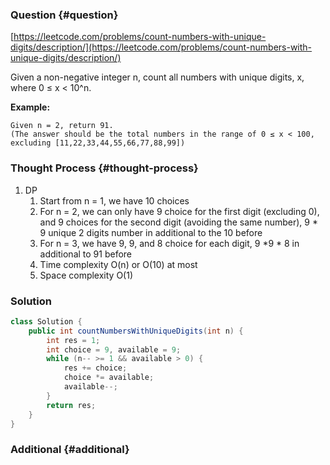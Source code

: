 ### Question {#question}

[https://leetcode.com/problems/count-numbers-with-unique-digits/description/](https://leetcode.com/problems/count-numbers-with-unique-digits/description/)

Given a non-negative integer n, count all numbers with unique digits, x, where 0 ≤ x &lt; 10^n.

**Example:**

```
Given n = 2, return 91. 
(The answer should be the total numbers in the range of 0 ≤ x < 100, 
excluding [11,22,33,44,55,66,77,88,99])
```

### Thought Process {#thought-process}

1. DP
   1. Start from n = 1, we have 10 choices
   2. For n = 2, we can only have 9 choice for the first digit \(excluding 0\), and 9 choices for the second digit \(avoiding the same number\), 9 \* 9 unique 2 digits number in additional to the 10 before
   3. For n = 3, we have 9, 9, and 8 choice for each digit, 9 \*9 \* 8 in additional to 91 before
   4. Time complexity O\(n\) or O\(10\) at most
   5. Space complexity O\(1\)

### Solution

```java
class Solution {
    public int countNumbersWithUniqueDigits(int n) {
        int res = 1;
        int choice = 9, available = 9;
        while (n-- >= 1 && available > 0) {
            res += choice;
            choice *= available;
            available--;
        }
        return res;
    }
}
```

### Additional {#additional}



